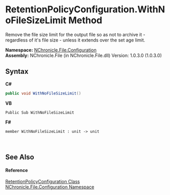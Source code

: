 # RetentionPolicyConfiguration.WithNoFileSizeLimit Method 
 

Remove the file size limit for the output file so as not to archive it - regardless of it's file size - unless it extends over the set age limit.

**Namespace:**&nbsp;<a href="N_NChronicle_File_Configuration.md">NChronicle.File.Configuration</a><br />**Assembly:**&nbsp;NChronicle.File (in NChronicle.File.dll) Version: 1.0.3.0 (1.0.3.0)

## Syntax

**C#**<br />
``` C#
public void WithNoFileSizeLimit()
```

**VB**<br />
``` VB
Public Sub WithNoFileSizeLimit
```

**F#**<br />
``` F#
member WithNoFileSizeLimit : unit -> unit 

```

<br />

## See Also


#### Reference
<a href="T_NChronicle_File_Configuration_RetentionPolicyConfiguration.md">RetentionPolicyConfiguration Class</a><br /><a href="N_NChronicle_File_Configuration.md">NChronicle.File.Configuration Namespace</a><br />
